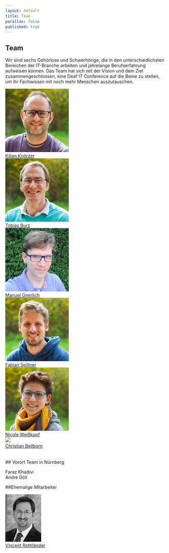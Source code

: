 ```yaml
---
layout: default
title: Team
parallax: false
published: true
---
```




## Team

Wir sind sechs Gehörlose und Schwerhörige, die in den unterschiedlichsten Bereichen der IT-Branche arbeiten und jahrelange Berufserfahrung aufweisen können. Das Team hat sich mit der Vision und dem Ziel zusammengeschlossen, eine Deaf IT Conference auf die Beine zu stellen, um ihr Fachwissen mit noch mehr Menschen auszutauschen.

<section>
	<div class="team-row">
		<div class="team-col"><a href="/team/kilian-knoerzer"><img src="/public/images/kilian_200px.jpg"><br>Kilian Knörzer</a></div>
		<div class="team-col"><a href="/team/tobias-burz"><img src="/public/images/tobias_200px.jpg"><br>Tobias Burz</a></div>
		<div class="team-col"><a href="/team/manuel-gnerlich"><img src="/public/images/manuel_200px.jpg"><br>Manuel Gnerlich</a></div>
	</div>
	<div class="team-row">
		<div class="team-col"><a href="/team/fabian-spillner"><img src="/public/images/fabian_200px.jpg"><br>Fabian Spillner</a></div>
		<div class="team-col"><a href="/team/nicole-weisskopf"><img src="/public/images/nicole_200px.jpg"><br>Nicole Weißkopf</a></div>
		<div class="team-col"><a href="/team/christian-beilborn"><img src="https://placeholdit.imgix.net/~text?txtsize=33&txt=Christian&w=200&h=200"><br>Christian Beilborn</a></div>
	</div>
</section>
<br>
<br>
## Vorort Team in Nürnberg

Faraz Khadivi<br>
Andrè Döll

##Ehemalige Mitarbeiter

<a href="/team/vincent-rothlaender"><img src="/public/images/viro_small.jpg"><br>Vincent Rothländer</a>

